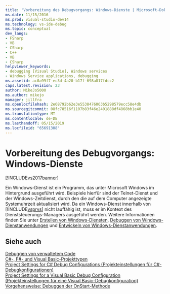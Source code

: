 ```yaml
---
title: 'Vorbereitung des Debugvorgangs: Windows-Dienste | Microsoft-Dokumentation'
ms.date: 11/15/2016
ms.prod: visual-studio-dev14
ms.technology: vs-ide-debug
ms.topic: conceptual
dev_langs:
- FSharp
- VB
- CSharp
- C++
- VB
- CSharp
helpviewer_keywords:
- debugging [Visual Studio], Windows services
- Windows Service applications, debugging
ms.assetid: ac0a99f7-ec3d-4a20-b17f-698a817fdcc2
caps.latest.revision: 23
author: MikeJo5000
ms.author: mikejo
manager: jillfra
ms.openlocfilehash: 2e68792b62e3e5538476063b5298579ecc58e4db
ms.sourcegitcommit: 08fc78516f1107b83f46e2401888df4868bb1e40
ms.translationtype: MT
ms.contentlocale: de-DE
ms.lasthandoff: 05/15/2019
ms.locfileid: "65691308"
---
```

# <a name="debugging-preparation-windows-services"></a>Vorbereitung des Debugvorgangs: Windows-Dienste
[!INCLUDE[vs2017banner](../includes/vs2017banner.md)]

Ein Windows-Dienst ist ein Programm, das unter Microsoft Windows im Hintergrund ausgeführt wird. Beispiele hierfür sind der Telnet-Dienst und der Windows-Zeitdienst, durch den die auf dem Computer angezeigte Systemuhrzeit aktualisiert wird. Da ein Windows-Dienst innerhalb von [!INCLUDE[vsprvs](../includes/vsprvs-md.md)] nicht lauffähig ist, muss er im Kontext des Dienststeuerungs-Managers ausgeführt werden. Weitere Informationen finden Sie unter [Erstellen von Windows-Diensten](https://msdn.microsoft.com/library/0f5e2cbb-d95d-477c-b2b5-4b990e6b86ff), [Debuggen von Windows-Dienstanwendungen](https://msdn.microsoft.com/library/63ab0800-0f05-4f1e-88e6-94c73fd920a2) und [Entwickeln von Windows-Dienstanwendungen](https://msdn.microsoft.com/library/ba72d648-9553-4849-b829-069ad5ea014b).  
  
## <a name="see-also"></a>Siehe auch  
 [Debuggen von verwaltetem Code](../debugger/debugging-managed-code.md)   
 [C#-, F#- und Visual Basic-Projekttypen](../debugger/debugging-preparation-csharp-f-hash-and-visual-basic-project-types.md)   
 [Project Settings for  C# Debug Configurations (Projekteinstellungen für C#-Debugkonfigurationen)](../debugger/project-settings-for-csharp-debug-configurations.md)   
 [Project Settings for a Visual Basic Debug Configuration (Projekteinstellungen für eine Visual Basic-Debugkonfiguration)](../debugger/project-settings-for-a-visual-basic-debug-configuration.md)   
 [Vorgehensweise: Debuggen der OnStart-Methode](../debugger/how-to-debug-the-onstart-method.md)
